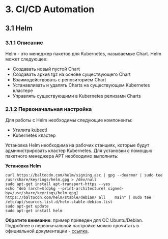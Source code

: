 <!--|1|-->
# 3. CI/CD Automation
## 3.1 Helm
### 3.1.1 Описание
Helm - это менеджер пакетов для Kubernetes, называемые Chart. Helm может следующее:
* Создавать новый пустой Chart
*	Создавать архив tgz на основе существующего Chart
*	Взаимодействовать с репозиторием Chart
*	Устанавливать и удалять Charts на существующем Kubernetes кластере
*	Управлять существующими в Kubernetes релизами Charts
### 2.1.2 Первоначальная настройка
Для работы с Helm необходимы следующие компоненты:
*	Утилита kubectl
*	Kubernetes кластер

Установка Helm необходима на рабочих станциях, которые будут администрировать кластер Kubernetes. Для установки с помощью пакетного менеджера APT необходимо выполнить:

**Установка Helm** 

    curl https://baltocdn.com/helm/signing.asc | gpg --dearmor | sudo tee /usr/share/keyrings/helm.gpg > /dev/null
    sudo apt-get install apt-transport-https --yes
    echo "deb [arch=$(dpkg --print-architecture) signed-by=/usr/share/keyrings/helm.gpg] https://baltocdn.com/helm/stable/debian/ all    main" | sudo tee /etc/apt/sources.list.d/helm-stable-debian.list
    sudo apt-get update
    sudo apt-get install helm

**Обратите внимание**: пример приведен для ОС Ubuntu/Debian. Подробнее о первоначальной настройке можно прочитать в официальной документации - [ссылка](https://helm.sh/ru/docs/intro/quickstart/).


